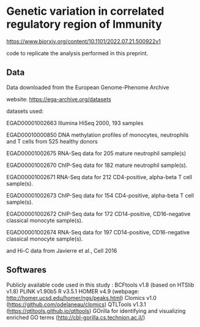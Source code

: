 # Genetic variation in correlated regulatory region of Immunity

https://www.biorxiv.org/content/10.1101/2022.07.21.500922v1


code to replicate the analysis performed in this preprint.



## Data

Data downloaded from the European Genome-Phenome Archive

website: https://ega-archive.org/datasets

datasets used: 

EGAD00001002663 Illumina HiSeq 2000, 193 samples 

EGAD00010000850 DNA methylation profiles of monocytes, neutrophils and T cells from 525 healthy donors 

EGAD00001002675 RNA-Seq data for 205 mature neutrophil sample(s)

EGAD00001002670 ChIP-Seq data for 182 mature neutrophil sample(s). 

EGAD00001002671 RNA-Seq data for 212 CD4-positive, alpha-beta T cell sample(s). 

EGAD00001002673 ChIP-Seq data for 154 CD4-positive, alpha-beta T cell sample(s). 

EGAD00001002672 ChIP-Seq data for 172 CD14-positive, CD16-negative classical monocyte sample(s). 

EGAD00001002674 RNA-Seq data for 197 CD14-positive, CD16-negative classical monocyte sample(s).



and  Hi-C data from Javierre et al., Cell 2016

## Softwares
Publicly available code used in this study :
BCFtools v1.8 (based on HTSlib v1.8)
PLINK v1.90b5
R v3.5.1
HOMER v4.9 (webpage: http://homer.ucsd.edu/homer/ngs/peaks.html)
Clomics v1.0 (https://github.com/odelaneau/clomics)
QTLTools v1.3.1 (https://qtltools.github.io/qtltools)
GOrilla for identifying and visualizing enriched GO terms (http://cbl-gorilla.cs.technion.ac.il/)
